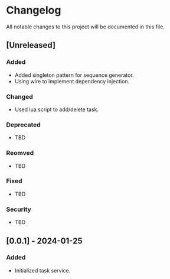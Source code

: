 # Changelog

All notable changes to this project will be documented in this file.

## [Unreleased]

### Added
- Added singleton pattern for sequence generator.
- Using wire to implement dependency injection.

### Changed
- Used lua script to add/delete task.

### Deprecated
- TBD

### Reomved
- TBD

### Fixed
- TBD

### Security
- TBD

## [0.0.1] - 2024-01-25
### Added
- Initialized task service.